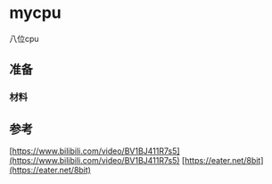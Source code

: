 # mycpu

八位cpu

## 准备

### 材料


## 参考

[https://www.bilibili.com/video/BV1BJ411R7s5](https://www.bilibili.com/video/BV1BJ411R7s5)
[https://eater.net/8bit](https://eater.net/8bit)
